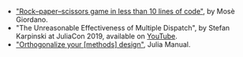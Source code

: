 - ["Rock–paper–scissors game in less than 10 lines of code"](https://giordano.github.io/blog/2017-11-03-rock-paper-scissors/), by Mosè Giordano.
- "The Unreasonable Effectiveness of Multiple Dispatch", by Stefan Karpinski at JuliaCon 2019, available on [YouTube](https://youtu.be/kc9HwsxE1OY).
- ["Orthogonalize your [methods] design"](https://docs.julialang.org/en/v1/manual/methods/#man-methods-orthogonalize-1), Julia Manual.
